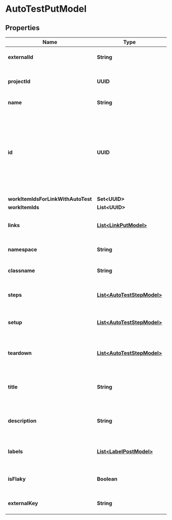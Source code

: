

# AutoTestPutModel


## Properties

| Name | Type | Description | Notes |
|------------ | ------------- | ------------- | -------------|
|**externalId** | **String** | External ID of the autotest |  |
|**projectId** | **UUID** | Unique ID of the autotest project |  |
|**name** | **String** | Name of the autotest |  |
|**id** | **UUID** | Used for search autotest. If value is null or equals Guid mask filled with zeros, search will be executed using ExternalId |  [optional] |
|**workItemIdsForLinkWithAutoTest** | **Set&lt;UUID&gt;** |  |  [optional] |
|**workItemIds** | **List&lt;UUID&gt;** |  |  [optional] |
|**links** | [**List&lt;LinkPutModel&gt;**](LinkPutModel.md) | Collection of the autotest links |  [optional] |
|**namespace** | **String** | Name of the autotest namespace |  [optional] |
|**classname** | **String** | Name of the autotest class |  [optional] |
|**steps** | [**List&lt;AutoTestStepModel&gt;**](AutoTestStepModel.md) | Collection of the autotest steps |  [optional] |
|**setup** | [**List&lt;AutoTestStepModel&gt;**](AutoTestStepModel.md) | Collection of the autotest setup steps |  [optional] |
|**teardown** | [**List&lt;AutoTestStepModel&gt;**](AutoTestStepModel.md) | Collection of the autotest teardown steps |  [optional] |
|**title** | **String** | Name of the autotest in autotest&#39;s card |  [optional] |
|**description** | **String** | Description of the autotest in autotest&#39;s card |  [optional] |
|**labels** | [**List&lt;LabelPostModel&gt;**](LabelPostModel.md) | Collection of the autotest labels |  [optional] |
|**isFlaky** | **Boolean** | Indicates if the autotest is marked as flaky |  [optional] |
|**externalKey** | **String** | External key of the autotest |  [optional] |




